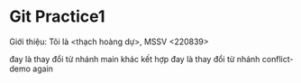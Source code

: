 # Git Practice1
Giới thiệu: Tôi là <thạch hoàng dự>, MSSV <220839>

đay là thay đổi từ nhánh main khác
kết hợp
đay là thay đổi từ nhánh conflict-demo again 
